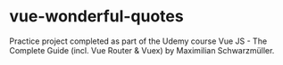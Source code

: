 # vue-wonderful-quotes

Practice project completed as part of the Udemy course Vue JS - The Complete Guide (incl. Vue Router & Vuex) by Maximilian Schwarzmüller.
